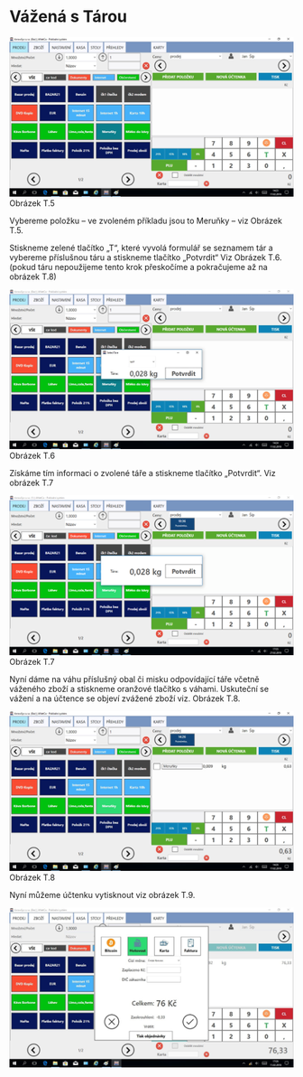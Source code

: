 # Vážená s Tárou

![](/assets/VAZENI-TARA.png)Obrázek T.5



Vybereme položku – ve zvoleném příkladu jsou to Meruňky – viz Obrázek T.5.



Stiskneme zelené tlačítko „T“, které vyvolá formulář se seznamem tár a vybereme příslušnou táru a stiskneme tlačítko „Potvrdit“ Viz Obrázek T.6. \(pokud táru nepoužijeme tento krok přeskočíme a pokračujeme až na obrázek T.8\)

![](/assets/VAZENI-TARA2.png)Obrázek T.6



Získáme tím informaci o zvolené táře a stiskneme tlačítko „Potvrdit“. Viz obrázek T.7

![](/assets/VAZENI-TARA3.png)Obrázek T.7



Nyní dáme na váhu příslušný obal či misku odpovídající táře včetně váženého zboží a stiskneme oranžové tlačítko s váhami. Uskuteční se vážení a na účtence se objeví zvážené zboží viz. Obrázek T.8.

![](/assets/VAZENI-TARA4.png)Obrázek T.8



Nyní můžeme účtenku vytisknout viz obrázek T.9.

![](/assets/VAZENI-TARA5.jpg)

